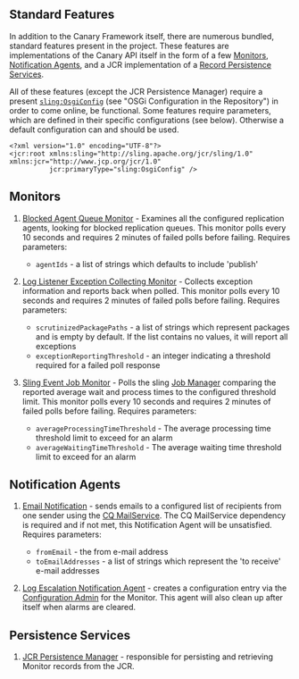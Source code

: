 ## Standard Features

In addition to the Canary Framework itself, there are numerous bundled, standard features present in the project.
These features are implementations of the Canary API itself in the form of a few [Monitors](adding-a-monitor.html),
[Notification Agents](adding-a-notification-agent.html), and a JCR implementation of a
[Record Persistence Services](adding-a-persistence-service.html).

All of these features (except the JCR Persistence Manager) require a present [`sling:OsgiConfig`](http://dev.day.com/docs/en/cq/current/deploying/configuring_osgi.html)
 (see "OSGi Configuration in the Repository") in order to come online, be functional. Some features require parameters,
  which are defined in their specific configurations (see below). Otherwise a default configuration can and should be used.

    <?xml version="1.0" encoding="UTF-8"?>
    <jcr:root xmlns:sling="http://sling.apache.org/jcr/sling/1.0" xmlns:jcr="http://www.jcp.org/jcr/1.0"
              jcr:primaryType="sling:OsgiConfig" />

## Monitors

1. [Blocked Agent Queue Monitor](groovydoc/com/citytechinc/canary/services/monitor/BlockedAgentQueueMonitor.html) - Examines all the configured replication agents, looking for blocked replication queues.
This monitor polls every 10 seconds and requires 2 minutes of failed polls before failing. Requires parameters:
    * `agentIds` - a list of strings which defaults to include 'publish'

2. [Log Listener Exception Collecting Monitor](groovydoc/com/citytechinc/canary/services/monitor/LogListenerExceptionCollectingMonitor.html) - Collects exception information and reports back when polled. This monitor
 polls every 10 seconds and requires 2 minutes of failed polls before failing. Requires parameters:
    * `scrutinizedPackagePaths` - a list of strings which represent packages and is empty by default.
     If the list contains no values, it will report all exceptions
    * `exceptionReportingThreshold` - an integer indicating a threshold required for a failed poll response

3. [Sling Event Job Monitor](groovydoc/com/citytechinc/canary/services/monitor/SlingEventJobMonitor.html) - Polls the sling [Job Manager](https://sling.apache.org/apidocs/sling6/org/apache/sling/event/jobs/JobManager.html)
 comparing the reported average wait and process times to the configured threshold limit. This monitor polls every
  10 seconds and requires 2 minutes of failed polls before failing. Requires parameters:
    * `averageProcessingTimeThreshold` - The average processing time threshold limit to exceed for an alarm
    * `averageWaitingTimeThreshold` - The average waiting time threshold limit to exceed for an alarm

## Notification Agents

1. [Email Notification](groovydoc/com/citytechinc/canary/services/notification/EmailNotificationAgent.html) - sends emails to a configured list of recipients from one sender using the
 [CQ MailService](http://dev.day.com/docs/en/cq/current/javadoc/com/day/cq/mailer/MailService.html). The CQ MailService
 dependency is required and if not met, this Notification Agent will be unsatisfied. Requires parameters:
    * `fromEmail` - the from e-mail address
    * `toEmailAddresses` - a list of strings which represent the 'to receive' e-mail addresses

2. [Log Escalation Notification Agent](groovydoc/com/citytechinc/canary/services/notification/LogEscalationNotificationAgent.html) - creates a configuration entry via the
[Configuration Admin](http://www.osgi.org/javadoc/r4v42/org/osgi/service/cm/ConfigurationAdmin.html) for the Monitor.
This agent will also clean up after itself when alarms are cleared.

## Persistence Services

1. [JCR Persistence Manager](groovydoc/com/citytechinc/canary/services/persistence/JCRPersistenceManager.html) - responsible for persisting and retrieving Monitor records from the JCR.